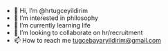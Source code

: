 - 👋 Hi, I’m @hrtugceyildirim
- 👀 I’m interested in philosophy
- 🌱 I’m currently learning life
- 💞️ I’m looking to collaborate on hr/recruitment
- 📫 How to reach me tugcebayaryildirim@gmail.com

<!---
hrtugceyildirim/hrtugceyildirim is a ✨ special ✨ repository because its `README.md` (this file) appears on your GitHub profile.
You can click the Preview link to take a look at your changes.
--->
